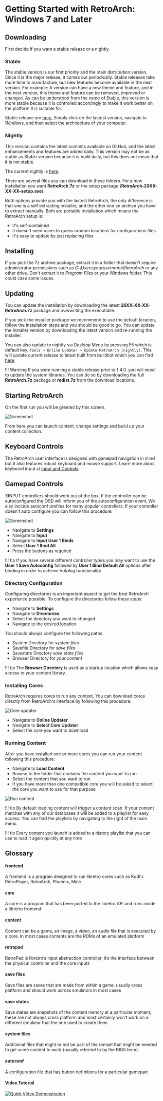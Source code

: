 
# Getting Started with RetroArch: Windows 7 and Later

## Downloading

First decide if you want a stable release or a nightly. 

### Stable

The stable version is our first priority and the main distribution version. Since it is the major release, it comes out periodically. Stable releases take more time to manufacture, but new features become available in the next version. For example: A version can have a new theme and feature, and in the next version, this theme and feature can be removed, improved or changed. As can be understood from the name of Stable, this version is more stable because it is controlled accordingly to make it work better on the platform it is suitable for.

Stable release are [here](https://buildbot.libretro.com/stable), Simply click on the lastest version, navigate to *Windows*, and then select the architecture of your computer.

### Nightly

This version contains the latest commits available on GitHub, and the latest enhancements and features are added daily. This version may not be as stable as Stable version because it is build daily, but this does not mean that it is not stable.

The current nightly is [here](https://buildbot.libretro.com/nightly/windows/).

There are several files you can download in these folders. For a new installation you want **RetroArch.7z** or the setup package (**RetroArch-20XX-XX-XX-setup.exe**).

Both options provide you with the lastest RetroArch, the only difference is that one is a self extracting installer, and the other one an archive you have to extract manually. Both are portable installation which means the RetroArch setup is:
- It's self-contained
- It doesn't need users to guess random locations for configurations files
- It's easy to update by just replacing files

## Installing

If you pick the 7z archive package, extract it in a folder that doesn't require administrator permissions such as *C:\Users\yourusername\RetroArch* or any other drive. Don't extract it to *Program Files* or your Windows folder. This could case some issues.

## Updating

You can update the installation by downloading the latest **20XX-XX-XX-RetroArch.7z** package and overwriting the executable.

If you pick the installer package we recommend to use the default location, follow the installation steps and you should be good to go. You can update the installer version by downloading the latest version and re-running the installer.

You can also update to nightly via _Desktop Menu_ by pressing F5 which is default key. `Tools > Online Updater > Update RetroArch (nightly)`. This will update current release to latest built from buildbot which you can find [here](http://buildbot.libretro.com/nightly/windows/).

!!! Warning
    If you were running a stable release prior to 1.4.0. you will need to update the system libraries. You can do so by downloading the full **RetroArch.7z** package or **redist.7z** from the download locations.

## Starting RetroArch

On the first run you will be greeted by this screen:

![Screenshot](../image/retroarch/ozone/first_run.webp)

From here you can launch content, change settings and build up your content collection.

## Keyboard Controls

The RetroArch user interface is designed with gamepad navigation in mind but it also features robust keyboard and mouse support. Learn more about keyboard input at [Input and Controls](input-and-controls.md).
      
## Gamepad Controls

XINPUT controllers should work out of the box. If the controller can be autoconfigured the OSD will inform you of the autoconfiguration event. We also include autoconf profiles for many popular controllers. If your controller doesn't auto configure you can follow this procedure:

![Screenshot](../image/retroarch/xmb/autoconf.gif)

- Navigate to **Settings**
- Navigate to **Input**
- Navigate to **Input User 1 Binds**
- Select **User 1 Bind All**
- Press the buttons as required

!!! tip
    If you have several different controller types you may want to use the **User 1 Save Autoconfig** followed by **User 1 Bind Default All** options after binding in order to achieve hotplug functionality

### Directory Configuration

Configuring directories is an important aspect to get the best RetroArch experience possible.
To configure the directories follow these steps:

- Navigate to **Settings**
- Navigate to **Directories**
- Select the directory you want to changed
- Navigate to the desired location

You should always configure the following paths:

- System Directory for *system files*
- Savefile Directory for *save files*
- Savestate Directory *save state files*
- Browser Directory for *your content*

!!! tip
    The **Browser Directory** is used as a startup location which allows easy access to your content library.

### Installing Cores

RetroArch requires cores to run any content. You can download cores directly from RetroArch's interface by following this procedure:

![Core updater](../image/retroarch/ozone/core_updater.gif)

- Navigate to **Online Updater**
- Navigate to **Select Core Updater**
- Select the core you want to download

### Running Content

After you have installed one or more cores you can run your content following this procedure:

- Navigate to **Load Content**
- Browse to the folder that contains the content you want to run
- Select the content that you want to run
- If you have more than one compatible core you will be asked to select the core you want to use for that purpose

![Run content](../image/retroarch/ozone/run_content.gif)

!!! tip
    By default loading content will trigger a content scan. If your content matches with any of our databases it will be added to a playlist for easy access. You can find the playlists by navigating to the right of the main menu.

!!! tip
    Every content you launch is added to a history playlist that you can use to load it again quickly at any time

## Glossary

#### frontend
A frontend is a program designed to run libretro cores such as Kodi's RetroPlayer, RetroArch, Phoenix, Minir

#### core
A core is a program that has been ported to the libretro API and runs inside a libretro frontend

#### content
Content can be a game, an image, a video, an audio file that is executed by a core. In most cases contents are the ROMs of an emulated platform

#### retropad
RetroPad is libretro’s input abstraction controller, it’s the interface between the physical controller and the core inputs

#### save files
Save files are saves that are made from within a game, usually cross platform and should work across emulators in most cases

#### save states
Save states are snapshots of the content menory at a particular moment, these are not always cross platform and most certainly won’t work on a different emulator that the one used to create them

#### system files
Additional files that might or not be part of the romset that might be needed to get some content to work (usually referred to by the BIOS term)

#### autoconf
A configuration file that has button definitions for a particular gamepad

#### Video Tutorial

[![Quick Video Demonstration](http://img.youtube.com/vi/hu-TW02bhhY/0.jpg)](http://www.youtube.com/watch?v=hu-TW02bhhY)